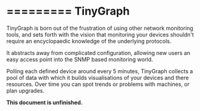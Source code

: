 =========
TinyGraph
=========

TinyGraph is born out of the frustration of using other network monitoring
tools, and sets forth with the vision that monitoring your devices shouldn't
require an encyclopaedic knowledge of the underlying protocols.

It abstracts away from complicated configuration, allowing new users an easy
access point into the SNMP based monitoring world.

Polling each defined device around every 5 minutes, TinyGraph collects a pool
of data with which it builds visualisations of your devices and there 
resources. Over time you can spot trends or problems with machines, or plan
upgrades.

**This document is unfinished.**